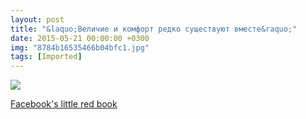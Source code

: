 ```yaml
---
layout: post
title: "&laquo;Величие и комфорт редко существуют вместе&raquo;"
date: 2015-05-21 00:00:00 +0300
img: "8784b16535466b04bfc1.jpg"
tags: [Imported]
---
```


![](/blog/assets8784b16535466b04bfc1.jpg)

[Facebook's little red book](http://thenextweb.com/facebook/2015/05/20/heres-our-first-peek-inside-the-little-red-book-facebook-gives-to-employees/)